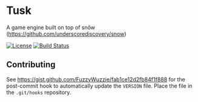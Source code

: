 # Tusk
A game engine built on top of snõw (https://github.com/underscorediscovery/snow)

[![License](https://img.shields.io/badge/license-MIT-blue.svg?style=flat-square)](https://raw.githubusercontent.com/BlazingMammothGames/Tusk/master/LICENSE) [![Build Status](https://img.shields.io/travis/BlazingMammothGames/Tusk.svg?style=flat-square)](https://travis-ci.org/BlazingMammothGames/Tusk)

## Contributing

See https://gist.github.com/FuzzyWuzzie/fab1ce12d2fb84f1f888 for the post-commit hook to automatically update the `VERSION` file. Place the file in the `.git/hooks` repository.